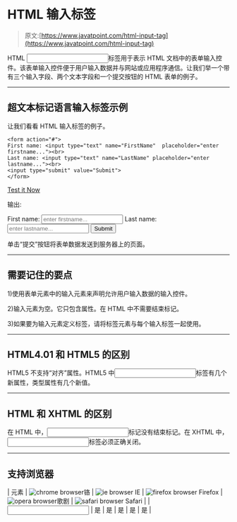 # HTML 输入标签

> 原文:[https://www.javatpoint.com/html-input-tag](https://www.javatpoint.com/html-input-tag)

HTML <input>标签用于表示 HTML 文档中的表单输入控件。该表单输入控件便于用户输入数据并与网站或应用程序通信。让我们举一个带有三个输入字段、两个文本字段和一个提交按钮的 HTML 表单的例子。

* * *

## 超文本标记语言输入标签示例

让我们看看 HTML 输入标签的例子。

```
<form action="#">
First name: <input type="text" name="FirstName"  placeholder="enter firstname..."><br>
Last name: <input type="text" name="LastName" placeholder="enter lastname..."><br>
<input type="submit" value="Submit">
</form>

```

[Test it Now](https://www.javatpoint.com/oprweb/test.jsp?filename=htmlinputtag1)

输出:

<form action="#">First name: <input type="text" name="FirstName" placeholder="enter firstname...">
Last name: <input type="text" name="LastName" placeholder="enter lastname...">
<input type="submit" value="Submit"></form>

单击“提交”按钮将表单数据发送到服务器上的页面。

* * *

## 需要记住的要点

1)使用表单元素中的输入元素来声明允许用户输入数据的输入控件。

2)输入元素为空。它只包含属性。在 HTML 中不需要结束标记。

3)如果要为输入元素定义标签，请将标签元素与每个输入标签一起使用。

* * *

## HTML4.01 和 HTML5 的区别

HTML5 不支持“对齐”属性。HTML5 中<input>标签有几个新属性，类型属性有几个新值。

* * *

## HTML 和 XHTML 的区别

在 HTML 中，<input>标记没有结束标记。在 XHTML 中，<input>标签必须正确关闭。

* * *

## 支持浏览器

| 元素 | ![chrome browser](../Images/4fbdc93dc2016c5049ed108e7318df19.png)铬 | ![ie browser](../Images/83dd23df1fe8373fd5bf054b2c1dd88b.png) IE | ![firefox browser](../Images/4f001fff393888a8a807ed29b28145d1.png) Firefox | ![opera browser](../Images/6cad4a592cc69a052056a0577b4aac65.png)歌剧 | ![safari browser](../Images/a0f6a9711a92203c5dc5c127fe9c9fca.png) Safari |
| <input> | 是 | 是 | 是 | 是 | 是 |